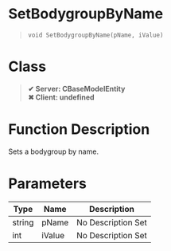 # SetBodygroupByName
> `void SetBodygroupByName(pName, iValue)`
# Class
> __✔ Server: CBaseModelEntity__  
> __✖ Client: undefined__  
# Function Description
Sets a bodygroup by name.
# Parameters
Type|Name|Description
--|--|--
string|pName|No Description Set
int|iValue|No Description Set
